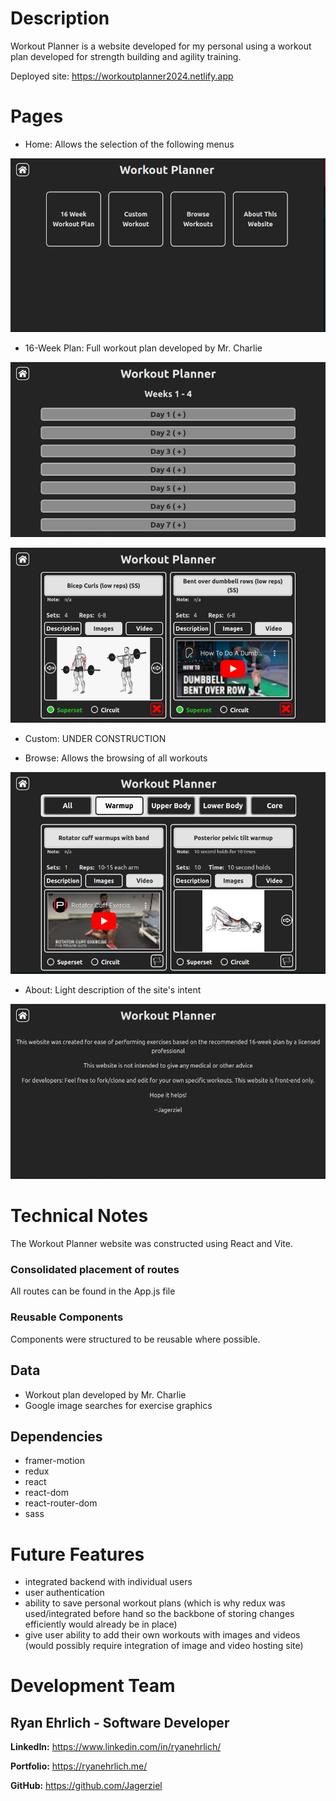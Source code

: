 # Description
Workout Planner is a website developed for my personal using a workout plan developed for strength building and agility training.  

Deployed site: https://workoutplanner2024.netlify.app

# Pages
- Home: Allows the selection of the following menus

![Home Page](/public/RM-home01.png)

- 16-Week Plan: Full workout plan developed by Mr. Charlie 

![Home Page](/public/RM-16W01.png)

![Home Page](/public/RM-16W02.png)

- Custom: UNDER CONSTRUCTION

- Browse: Allows the browsing of all workouts

![Home Page](/public/RM-browse01.png)

- About: Light description of the site's intent

![Home Page](/public/RM-about01.png)

# Technical Notes
The Workout Planner website was constructed using React and Vite.

### Consolidated placement of routes
All routes can be found in the App.js file

### Reusable Components
Components were structured to be reusable where possible.  

## Data
- Workout plan developed by Mr. Charlie
- Google image searches for exercise graphics

## Dependencies
- framer-motion
- redux
- react
- react-dom
- react-router-dom
- sass

# Future Features
- integrated backend with individual users
- user authentication
- ability to save personal workout plans (which is why redux was used/integrated before hand so the backbone of storing changes efficiently would already be in place)
- give user ability to add their own workouts with images and videos (would possibly require integration of image and video hosting site)

# Development Team

## Ryan Ehrlich - Software Developer

**LinkedIn:** https://www.linkedin.com/in/ryanehrlich/

**Portfolio:** https://ryanehrlich.me/

**GitHub:** https://github.com/Jagerziel
